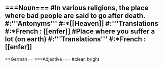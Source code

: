 ===Noun===
#In various religions, the place where bad people are said to go after death.
#:'''Antonyms'''
#:*[[Heaven]]
#:'''Translations
#:*French : [[enfer]]
#Place where you suffer a lot  (on earth)
#:'''Translations'''
#:*French : [[enfer]]
----
==German==
===Adjective===
#clear, bright